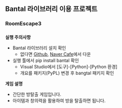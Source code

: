 ## Bantal 라이브러리 이용 프로젝트
### RoomEscape3
###

**실행 주의사항**
* Bantal 라이브러리 설치 확인
  * 없다면 [Github](https://github.com/bosornd/bangtal.python), [Naver Cafe](https://cafe.naver.com/bangtal?iframe_url=/MyCafeIntro.nhn%3Fclubid=29980462)에서 다운
* 실행 툴에서 pip install bantal 확인
  * Visual Studio에서 [도구]-[Python]-[Python 환경]
  * 개요를 패키지(PyPL) 변경 후 bangtal 패키지 확인

**게임 설명**
* 간단한 방탈출 게임입니다.
* 아이템과 창의력을 활용하여 방을 탈출하면 됩니다.

